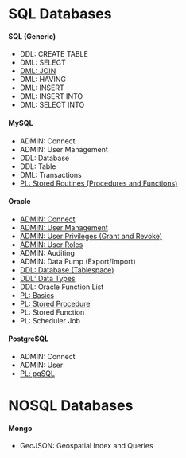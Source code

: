 # SQL Databases

#### SQL (Generic)
* DDL: CREATE TABLE
* DML: SELECT
* [DML: JOIN](Generic/JOIN.md)
* DML: HAVING
* DML: INSERT
* DML: INSERT INTO
* DML: SELECT INTO

#### MySQL
* ADMIN: Connect
* ADMIN: User Management
* DDL: Database
* DDL: Table
* DML: Transactions
* [PL: Stored Routines (Procedures and Functions)](MySQL/PLStoredRoutines.md)

#### Oracle
* [ADMIN: Connect](Oracle/ADMINConnect.md)
* [ADMIN: User Management](Oracle/ADMINUserManagement.md)
* [ADMIN: User Privileges (Grant and Revoke)](Oracle/ADMINUserPrivileges.md)
* [ADMIN: User Roles](Oracle/ADMINUserRoles.md)
* ADMIN: Auditing
* ADMIN: Data Pump (Export/Import)
* [DDL: Database (Tablespace)](Oracle/DDLDatabase.md)
* [DDL: Data Types](Oracle/DDLDataTypes.md)
* DDL: Oracle Function List
* [PL: Basics](Oracle/PLBasics.md)
* [PL: Stored Procedure](Oracle/PLStoredProcedure.md)
* PL: Stored Function
* PL: Scheduler Job

#### PostgreSQL
* ADMIN: Connect
* ADMIN: User
* [PL: pgSQL](http://www.postgresql.org/docs/current/static/plpgsql.html)

# NOSQL Databases

#### Mongo
* GeoJSON: Geospatial Index and Queries
